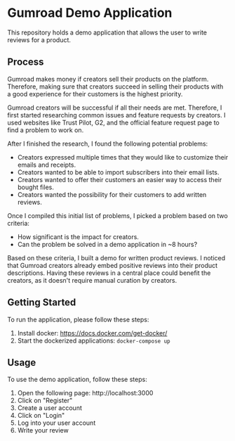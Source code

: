 # Gumroad Demo Application

This repository holds a demo application that allows the user to write reviews for a product.

## Process

Gumroad makes money if creators sell their products on the platform. Therefore, making sure that creators succeed in selling their products with a good experience for their customers is the highest priority.

Gumroad creators will be successful if all their needs are met. Therefore, I first started researching common issues and feature requests by creators. I used websites like Trust Pilot, G2, and the official feature request page to find a problem to work on.

After I finished the research, I found the following potential problems:

- Creators expressed multiple times that they would like to customize their emails and receipts.
- Creators wanted to be able to import subscribers into their email lists.
- Creators wanted to offer their customers an easier way to access their bought files.
- Creators wanted the possibility for their customers to add written reviews.

Once I compiled this initial list of problems, I picked a problem based on two criteria:

- How significant is the impact for creators.
- Can the problem be solved in a demo application in ~8 hours?

Based on these criteria, I built a demo for written product reviews. I noticed that Gumroad creators already embed positive reviews into their product descriptions. Having these reviews in a central place could benefit the creators, as it doesn't require manual curation by creators.

## Getting Started

To run the application, please follow these steps:

1. Install docker: https://docs.docker.com/get-docker/
2. Start the dockerized applications: `docker-compose up`

## Usage

To use the demo application, follow these steps:

1. Open the following page: http://localhost:3000
2. Click on "Register"
3. Create a user account
4. Click on "Login"
5. Log into your user account
6. Write your review